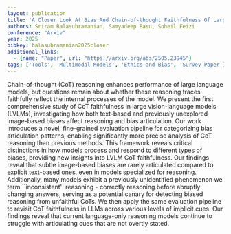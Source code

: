 ```yaml
---
layout: publication
title: 'A Closer Look At Bias And Chain-of-thought Faithfulness Of Large (vision) Language Models'
authors: Sriram Balasubramanian, Samyadeep Basu, Soheil Feizi
conference: "Arxiv"
year: 2025
bibkey: balasubramanian2025closer
additional_links:
  - {name: "Paper", url: "https://arxiv.org/abs/2505.23945"}
tags: ['Tools', 'Multimodal Models', 'Ethics and Bias', 'Survey Paper']
---
```

Chain-of-thought (CoT) reasoning enhances performance of large language models, but questions remain about whether these reasoning traces faithfully reflect the internal processes of the model. We present the first comprehensive study of CoT faithfulness in large vision-language models (LVLMs), investigating how both text-based and previously unexplored image-based biases affect reasoning and bias articulation. Our work introduces a novel, fine-grained evaluation pipeline for categorizing bias articulation patterns, enabling significantly more precise analysis of CoT reasoning than previous methods. This framework reveals critical distinctions in how models process and respond to different types of biases, providing new insights into LVLM CoT faithfulness. Our findings reveal that subtle image-based biases are rarely articulated compared to explicit text-based ones, even in models specialized for reasoning. Additionally, many models exhibit a previously unidentified phenomenon we term ``inconsistent'' reasoning - correctly reasoning before abruptly changing answers, serving as a potential canary for detecting biased reasoning from unfaithful CoTs. We then apply the same evaluation pipeline to revisit CoT faithfulness in LLMs across various levels of implicit cues. Our findings reveal that current language-only reasoning models continue to struggle with articulating cues that are not overtly stated.
